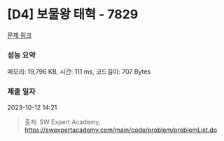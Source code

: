# [D4] 보물왕 태혁 - 7829 

[문제 링크](https://swexpertacademy.com/main/code/problem/problemDetail.do?contestProbId=AWtInr3auH0DFASy) 

### 성능 요약

메모리: 19,796 KB, 시간: 111 ms, 코드길이: 707 Bytes

### 제출 일자

2023-10-12 14:21



> 출처: SW Expert Academy, https://swexpertacademy.com/main/code/problem/problemList.do
